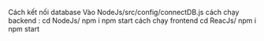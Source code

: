 Cách kết nối database Vào NodeJs/src/config/connectDB.js
cách chạy backend : 
cd NodeJs/
npm i
npm start
cách chạy frontend
cd ReacJs/
npm i 
npm start
